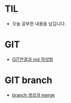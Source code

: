 # TIL
-   오늘 공부한 내용을 남깁니다.

#	GIT

- [GIT연결과 md 작성법](https://github.com/mk0131/TIL/blob/master/day01.md)

#   GIT branch

- [branch 생성과 merge](https://github.com/mk0131/TIL/blob/master/day02.md)

